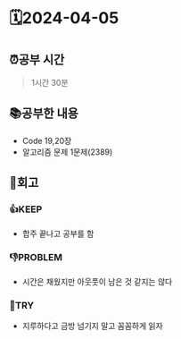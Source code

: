 # 🗓️2024-04-05
## ⏰공부 시간
> 1시간 30분
## 📚공부한 내용
* Code 19,20장
* 알고리즘 문제 1문제(2389)

## 💭회고
### 👍KEEP
* 합주 끝나고 공부를 함
### 👎PROBLEM
* 시간은 채웠지만 아웃풋이 남은 것 같지는 않다
### 🤔TRY
* 지루하다고 금방 넘기지 말고 꼼꼼하게 읽자
